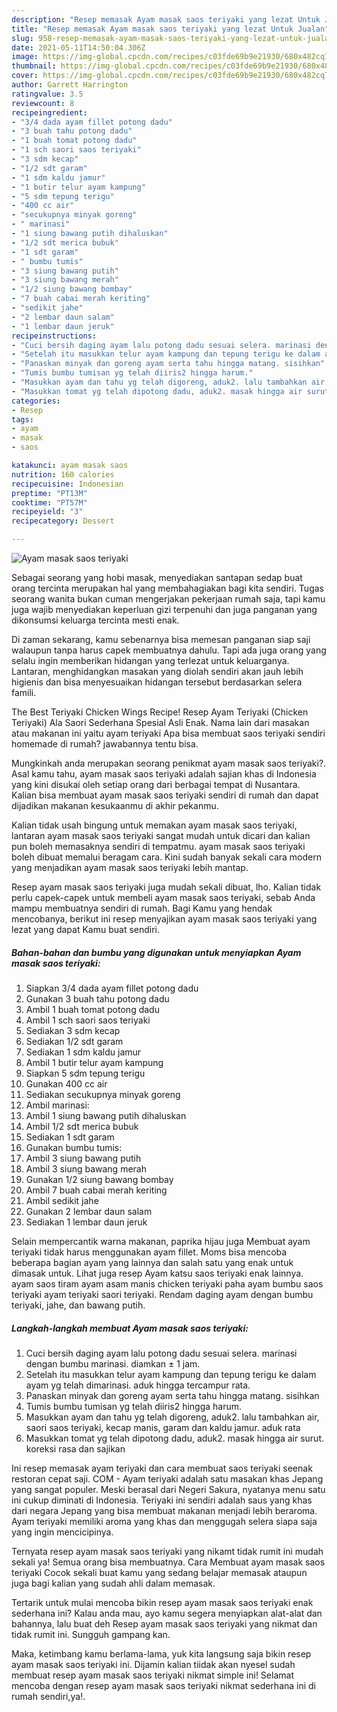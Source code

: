 ```yaml
---
description: "Resep memasak Ayam masak saos teriyaki yang lezat Untuk Jualan"
title: "Resep memasak Ayam masak saos teriyaki yang lezat Untuk Jualan"
slug: 958-resep-memasak-ayam-masak-saos-teriyaki-yang-lezat-untuk-jualan
date: 2021-05-11T14:50:04.306Z
image: https://img-global.cpcdn.com/recipes/c03fde69b9e21930/680x482cq70/ayam-masak-saos-teriyaki-foto-resep-utama.jpg
thumbnail: https://img-global.cpcdn.com/recipes/c03fde69b9e21930/680x482cq70/ayam-masak-saos-teriyaki-foto-resep-utama.jpg
cover: https://img-global.cpcdn.com/recipes/c03fde69b9e21930/680x482cq70/ayam-masak-saos-teriyaki-foto-resep-utama.jpg
author: Garrett Harrington
ratingvalue: 3.5
reviewcount: 8
recipeingredient:
- "3/4 dada ayam fillet potong dadu"
- "3 buah tahu potong dadu"
- "1 buah tomat potong dadu"
- "1 sch saori saos teriyaki"
- "3 sdm kecap"
- "1/2 sdt garam"
- "1 sdm kaldu jamur"
- "1 butir telur ayam kampung"
- "5 sdm tepung terigu"
- "400 cc air"
- "secukupnya minyak goreng"
- " marinasi"
- "1 siung bawang putih dihaluskan"
- "1/2 sdt merica bubuk"
- "1 sdt garam"
- " bumbu tumis"
- "3 siung bawang putih"
- "3 siung bawang merah"
- "1/2 siung bawang bombay"
- "7 buah cabai merah keriting"
- "sedikit jahe"
- "2 lembar daun salam"
- "1 lembar daun jeruk"
recipeinstructions:
- "Cuci bersih daging ayam lalu potong dadu sesuai selera. marinasi dengan bumbu marinasi. diamkan ± 1 jam."
- "Setelah itu masukkan telur ayam kampung dan tepung terigu ke dalam ayam yg telah dimarinasi. aduk hingga tercampur rata."
- "Panaskan minyak dan goreng ayam serta tahu hingga matang. sisihkan"
- "Tumis bumbu tumisan yg telah diiris2 hingga harum."
- "Masukkan ayam dan tahu yg telah digoreng, aduk2. lalu tambahkan air, saori saos teriyaki, kecap manis, garam dan kaldu jamur. aduk rata"
- "Masukkan tomat yg telah dipotong dadu, aduk2. masak hingga air surut. koreksi rasa dan sajikan"
categories:
- Resep
tags:
- ayam
- masak
- saos

katakunci: ayam masak saos 
nutrition: 160 calories
recipecuisine: Indonesian
preptime: "PT13M"
cooktime: "PT57M"
recipeyield: "3"
recipecategory: Dessert

---
```



![Ayam masak saos teriyaki](https://img-global.cpcdn.com/recipes/c03fde69b9e21930/680x482cq70/ayam-masak-saos-teriyaki-foto-resep-utama.jpg)

Sebagai seorang yang hobi masak, menyediakan santapan sedap buat orang tercinta merupakan hal yang membahagiakan bagi kita sendiri. Tugas seorang  wanita bukan cuman mengerjakan pekerjaan rumah saja, tapi kamu juga wajib menyediakan keperluan gizi terpenuhi dan juga panganan yang dikonsumsi keluarga tercinta mesti enak.

Di zaman  sekarang, kamu sebenarnya bisa memesan panganan siap saji walaupun tanpa harus capek membuatnya dahulu. Tapi ada juga orang yang selalu ingin memberikan hidangan yang terlezat untuk keluarganya. Lantaran, menghidangkan masakan yang diolah sendiri akan jauh lebih higienis dan bisa menyesuaikan hidangan tersebut berdasarkan selera famili. 

The Best Teriyaki Chicken Wings Recipe! Resep Ayam Teriyaki (Chicken Teriyaki) Ala Saori Sederhana Spesial Asli Enak. Nama lain dari masakan atau makanan ini yaitu ayam teriyaki Apa bisa membuat saos teriyaki sendiri homemade di rumah? jawabannya tentu bisa.

Mungkinkah anda merupakan seorang penikmat ayam masak saos teriyaki?. Asal kamu tahu, ayam masak saos teriyaki adalah sajian khas di Indonesia yang kini disukai oleh setiap orang dari berbagai tempat di Nusantara. Kalian bisa membuat ayam masak saos teriyaki sendiri di rumah dan dapat dijadikan makanan kesukaanmu di akhir pekanmu.

Kalian tidak usah bingung untuk memakan ayam masak saos teriyaki, lantaran ayam masak saos teriyaki sangat mudah untuk dicari dan kalian pun boleh memasaknya sendiri di tempatmu. ayam masak saos teriyaki boleh dibuat memalui beragam cara. Kini sudah banyak sekali cara modern yang menjadikan ayam masak saos teriyaki lebih mantap.

Resep ayam masak saos teriyaki juga mudah sekali dibuat, lho. Kalian tidak perlu capek-capek untuk membeli ayam masak saos teriyaki, sebab Anda mampu membuatnya sendiri di rumah. Bagi Kamu yang hendak mencobanya, berikut ini resep menyajikan ayam masak saos teriyaki yang lezat yang dapat Kamu buat sendiri.

<!--inarticleads1-->

##### Bahan-bahan dan bumbu yang digunakan untuk menyiapkan Ayam masak saos teriyaki:

1. Siapkan 3/4 dada ayam fillet potong dadu
1. Gunakan 3 buah tahu potong dadu
1. Ambil 1 buah tomat potong dadu
1. Ambil 1 sch saori saos teriyaki
1. Sediakan 3 sdm kecap
1. Sediakan 1/2 sdt garam
1. Sediakan 1 sdm kaldu jamur
1. Ambil 1 butir telur ayam kampung
1. Siapkan 5 sdm tepung terigu
1. Gunakan 400 cc air
1. Sediakan secukupnya minyak goreng
1. Ambil  marinasi:
1. Ambil 1 siung bawang putih dihaluskan
1. Ambil 1/2 sdt merica bubuk
1. Sediakan 1 sdt garam
1. Gunakan  bumbu tumis:
1. Ambil 3 siung bawang putih
1. Ambil 3 siung bawang merah
1. Gunakan 1/2 siung bawang bombay
1. Ambil 7 buah cabai merah keriting
1. Ambil sedikit jahe
1. Gunakan 2 lembar daun salam
1. Sediakan 1 lembar daun jeruk


Selain mempercantik warna makanan, paprika hijau juga Membuat ayam teriyaki tidak harus menggunakan ayam fillet. Moms bisa mencoba beberapa bagian ayam yang lainnya dan salah satu yang enak untuk dimasak untuk. Lihat juga resep Ayam katsu saos teriyaki enak lainnya. ayam saos tiram ayam asam manis chicken teriyaki paha ayam bumbu saos teriyaki ayam teriyaki saori teriyaki. Rendam daging ayam dengan bumbu teriyaki, jahe, dan bawang putih. 

<!--inarticleads2-->

##### Langkah-langkah membuat Ayam masak saos teriyaki:

1. Cuci bersih daging ayam lalu potong dadu sesuai selera. marinasi dengan bumbu marinasi. diamkan ± 1 jam.
1. Setelah itu masukkan telur ayam kampung dan tepung terigu ke dalam ayam yg telah dimarinasi. aduk hingga tercampur rata.
1. Panaskan minyak dan goreng ayam serta tahu hingga matang. sisihkan
1. Tumis bumbu tumisan yg telah diiris2 hingga harum.
1. Masukkan ayam dan tahu yg telah digoreng, aduk2. lalu tambahkan air, saori saos teriyaki, kecap manis, garam dan kaldu jamur. aduk rata
1. Masukkan tomat yg telah dipotong dadu, aduk2. masak hingga air surut. koreksi rasa dan sajikan


Ini resep memasak ayam teriyaki dan cara membuat saos teriyaki seenak restoran cepat saji. COM - Ayam teriyaki adalah satu masakan khas Jepang yang sangat populer. Meski berasal dari Negeri Sakura, nyatanya menu satu ini cukup diminati di Indonesia. Teriyaki ini sendiri adalah saus yang khas dari negara Jepang yang bisa membuat makanan menjadi lebih beraroma. Ayam teriyaki memiliki aroma yang khas dan menggugah selera siapa saja yang ingin mencicipinya. 

Ternyata resep ayam masak saos teriyaki yang nikamt tidak rumit ini mudah sekali ya! Semua orang bisa membuatnya. Cara Membuat ayam masak saos teriyaki Cocok sekali buat kamu yang sedang belajar memasak ataupun juga bagi kalian yang sudah ahli dalam memasak.

Tertarik untuk mulai mencoba bikin resep ayam masak saos teriyaki enak sederhana ini? Kalau anda mau, ayo kamu segera menyiapkan alat-alat dan bahannya, lalu buat deh Resep ayam masak saos teriyaki yang nikmat dan tidak rumit ini. Sungguh gampang kan. 

Maka, ketimbang kamu berlama-lama, yuk kita langsung saja bikin resep ayam masak saos teriyaki ini. Dijamin kalian tiidak akan nyesel sudah membuat resep ayam masak saos teriyaki nikmat simple ini! Selamat mencoba dengan resep ayam masak saos teriyaki nikmat sederhana ini di rumah sendiri,ya!.

